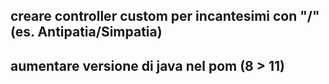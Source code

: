 ## creare controller custom per incantesimi con "/" (es. Antipatia/Simpatia)
## aumentare versione di java nel pom (8 > 11)